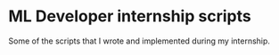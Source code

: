 # ML Developer internship scripts
 Some of the scripts that I wrote and implemented during my internship.
